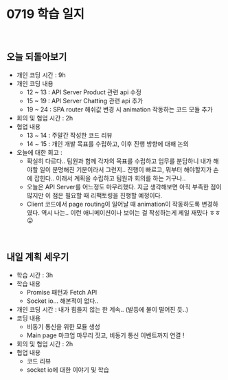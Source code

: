 # 0719 학습 일지

<br>

## 오늘 되돌아보기

- 개인 코딩 시간 : 9h
- 개인 코딩 내용
  - 12 ~ 13 : API Server Product 관련 api 수정
  - 15 ~ 19 : API Server Chatting 관련 api 추가
  - 19 ~ 24 : SPA router 해쉬값 변경 시 animation 작동하는 코드 모듈 추가
- 회의 및 협업 시간 : 2h
- 협업 내용
  - 13 ~ 14 : 주말간 작성한 코드 리뷰
  - 14 ~ 15 : 개인 개발 목표를 수립하고, 이후 진행 방향에 대해 논의
- 오늘에 대한 회고 : 
  - 확실히 다르다.. 팀원과 함께 각자의 목표를 수립하고 업무를 분담하니 내가 해야할 일이 분명해진 기분이라서 그런지.. 진행이 빠르고, 뭐부터 해야할지가 손에 잡힌다.. 이래서 계획을 수립하고 팀원과 회의를 하는 거구나..
  - 오늘은 API Server를 어느정도 마무리했다. 지금 생각해보면 아직 부족한 점이 많지만 이 점은 필요할 때 리팩토링을 진행할 예정이다.
  - Client 코드에서 page routing이 일어날 때 animation이 작동하도록 변경하였다. 역시 나는.. 이런 애니메이션이나 보이는 걸 작성하는게 제일 재밌다 ㅎㅎ😛

<br>

## 내일 계획 세우기

- 학습 시간 : 3h
- 학습 내용 
  - Promise 패턴과 Fetch API
  - Socket io... 해본적이 없다..
- 개인 코딩 시간 : 내가 힘들지 않는 한 계속.. (발등에 불이 떨어진 듯..)
- 코딩 내용
  - 비동기 통신을 위한 모듈 생성
  - Main page 마크업 마무리 짓고, 비동기 통신 이벤트까지 연결 !
- 회의 및 협업 시간 : 2h
- 협업 내용
  - 코드 리뷰
  - socket io에 대한 이야기 및 학습

